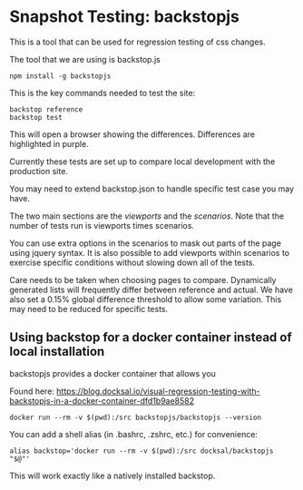 # Snapshot Testing: backstopjs

This is a tool that can be used for regression testing of css changes.

The tool that we are using is backstop.js

```
npm install -g backstopjs
```

This is the key commands needed to test the site:

```
backstop reference
backstop test
```

This will open a browser showing the differences. 
Differences are highlighted in purple.

Currently these tests are set up to compare local development with the production site.

You may need to extend backstop.json to handle specific test case you may have.

The two main sections are the *viewports* and the *scenarios*.
Note that the number of tests run is viewports times scenarios.

You can use extra options in the scenarios to mask out parts of the page using jquery syntax.
It is also possible to add viewports within scenarios to exercise specific conditions without slowing down
all of the tests.

Care needs to be taken when choosing pages to compare. Dynamically generated lists will frequently differ between reference and actual. We have also set a 0.15% global difference threshold to allow some variation. This may need to be reduced for specific tests.

## Using backstop for a docker container instead of local installation

backstopjs provides a docker container that allows you 

Found here: https://blog.docksal.io/visual-regression-testing-with-backstopjs-in-a-docker-container-dfd1b9ae8582

```
docker run --rm -v $(pwd):/src backstopjs/backstopjs --version
```

You can add a shell alias (in .bashrc, .zshrc, etc.) for convenience:

```
alias backstop='docker run --rm -v $(pwd):/src docksal/backstopjs "$@"'
```

This will work exactly like a natively installed backstop.